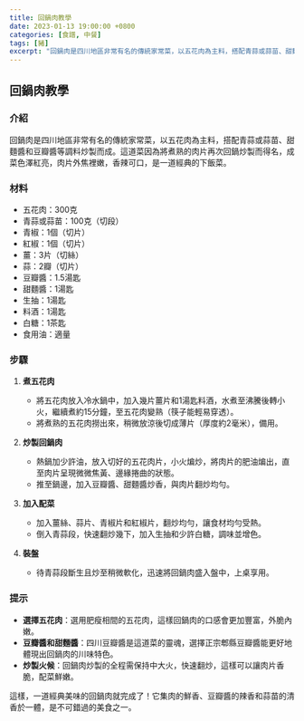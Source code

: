 ```yaml
---
title: 回鍋肉教學
date: 2023-01-13 19:00:00 +0800
categories: [食譜, 中餐]
tags: [豬] 
excerpt: "回鍋肉是四川地區非常有名的傳統家常菜，以五花肉為主料，搭配青蒜或蒜苗、甜麵醬和豆瓣醬等調料炒製而成"
---
```


## 回鍋肉教學

### 介紹
回鍋肉是四川地區非常有名的傳統家常菜，以五花肉為主料，搭配青蒜或蒜苗、甜麵醬和豆瓣醬等調料炒製而成。這道菜因為將煮熟的肉片再次回鍋炒製而得名，成菜色澤紅亮，肉片外焦裡嫩，香辣可口，是一道經典的下飯菜。

### 材料
- 五花肉：300克
- 青蒜或蒜苗：100克（切段）
- 青椒：1個（切片）
- 紅椒：1個（切片）
- 薑：3片（切絲）
- 蒜：2瓣（切片）
- 豆瓣醬：1.5湯匙
- 甜麵醬：1湯匙
- 生抽：1湯匙
- 料酒：1湯匙
- 白糖：1茶匙
- 食用油：適量

### 步驟

1. **煮五花肉**
   - 將五花肉放入冷水鍋中，加入幾片薑片和1湯匙料酒，水煮至沸騰後轉小火，繼續煮約15分鐘，至五花肉變熟（筷子能輕易穿透）。
   - 將煮熟的五花肉撈出來，稍微放涼後切成薄片（厚度約2毫米），備用。

2. **炒製回鍋肉**
   - 熱鍋加少許油，放入切好的五花肉片，小火煸炒，將肉片的肥油煸出，直至肉片呈現微微焦黃、邊緣捲曲的狀態。
   - 推至鍋邊，加入豆瓣醬、甜麵醬炒香，與肉片翻炒均勻。

3. **加入配菜**
   - 加入薑絲、蒜片、青椒片和紅椒片，翻炒均勻，讓食材均勻受熱。
   - 倒入青蒜段，快速翻炒幾下，加入生抽和少許白糖，調味並增色。

4. **裝盤**
   - 待青蒜段斷生且炒至稍微軟化，迅速將回鍋肉盛入盤中，上桌享用。

### 提示
- **選擇五花肉**：選用肥瘦相間的五花肉，這樣回鍋肉的口感會更加豐富，外脆內嫩。
- **豆瓣醬和甜麵醬**：四川豆瓣醬是這道菜的靈魂，選擇正宗郫縣豆瓣醬能更好地體現出回鍋肉的川味特色。
- **炒製火候**：回鍋肉炒製的全程需保持中大火，快速翻炒，這樣可以讓肉片香脆，配菜鮮嫩。

這樣，一道經典美味的回鍋肉就完成了！它集肉的鮮香、豆瓣醬的辣香和蒜苗的清香於一體，是不可錯過的美食之一。
